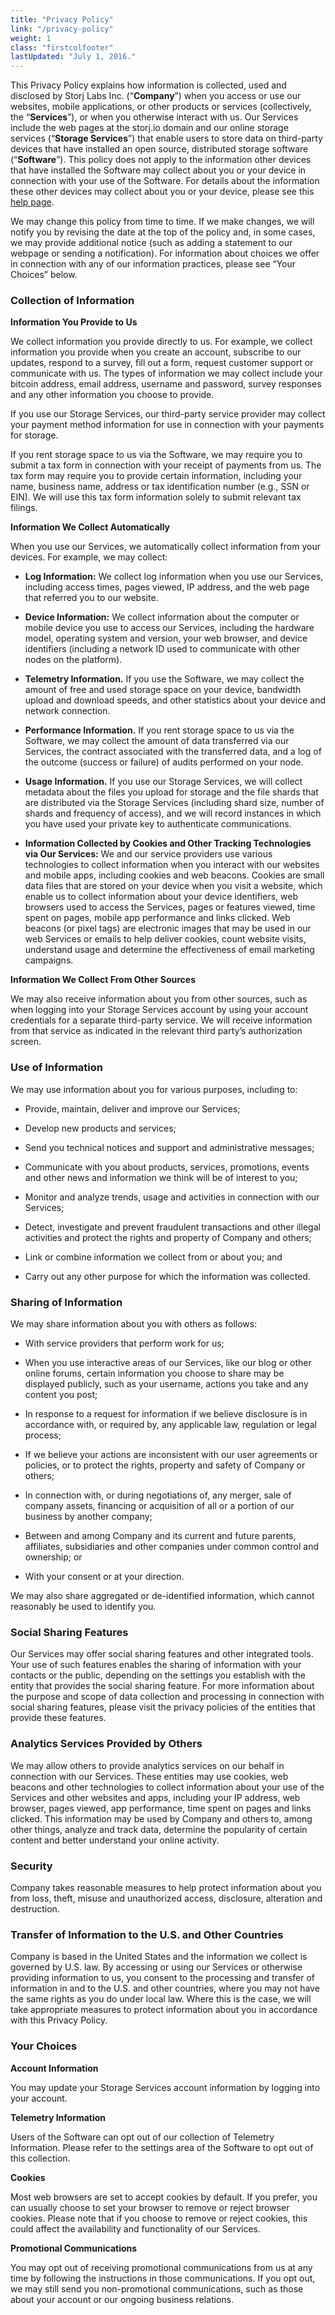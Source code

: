 ```yaml
---
title: "Privacy Policy"
link: "/privacy-policy"
weight: 1
class: "firstcolfooter"
lastUpdated: "July 1, 2016."
---
```


<p>This Privacy Policy explains how information is collected, used and disclosed by Storj Labs Inc. (“<b>Company</b>”) when you access or use our websites, mobile applications, or other products or services (collectively, the “<b>Services</b>”), or when you otherwise interact with us.  Our Services include the web pages at the storj.io domain and our online storage services (“<b>Storage Services</b>”) that enable users to store data on third-party devices that have installed an open source, distributed storage software (“<b>Software</b>”). This policy does not apply to the information other devices that have installed the Software may collect about you or your device in connection with your use of the Software. For details about the information these other devices may collect about you or your device, please see this <a href="/storj-share-information/" class="link">help page</a>.</p>

<p>We may change this policy from time to time.  If we make changes, we will notify you by revising the date at the top of the policy and, in some cases, we may provide additional notice (such as adding a statement to our webpage or sending a notification).  For information about choices we offer in connection with any of our information practices, please see “Your Choices” below.</p>

<h3>Collection of Information</h3>

<p><b>Information You Provide to Us</b></p>
<p>We collect information you provide directly to us.  For example, we collect information you provide when you create an account, subscribe to our updates, respond to a survey, fill out a form, request customer support or communicate with us.  The types of information we may collect include your bitcoin address, email address, username and password, survey responses and any other information you choose to provide.
<p>If you use our Storage Services, our third-party service provider may collect your payment method information for use in connection with your payments for storage. </p>
<p>If you rent storage space to us via the Software, we may require you to submit a tax form in connection with your receipt of payments from us.  The tax form may require you to provide certain information, including your name, business name, address or tax identification number (e.g., SSN or EIN).  We will use this tax form information solely to submit relevant tax filings.</p>

<p><b>Information We Collect Automatically</b></p>
<p>When you use our Services, we automatically collect information from your devices.  For example, we may collect:</p>
<ul>
<li>
<p><b>Log Information:</b>  We collect log information when you use our Services, including access times, pages viewed, IP address, and the web page that referred you to our website.</p>
</li>
<li>
<p><b>Device Information:</b>  We collect information about the computer or mobile device you use to access our Services, including the hardware model, operating system and version, your web browser, and device identifiers (including a network ID used to communicate with other nodes on the platform).</p>
</li>
<li>
<p><b>Telemetry Information.</b> If you use the Software, we may collect the amount of free and used storage space on your device, bandwidth upload and download speeds, and other statistics about your device and network connection. </p>
</li>
<li>
<p><b>Performance Information.</b>  If you rent storage space to us via the Software, we may collect the amount of data transferred via our Services, the contract associated with the transferred data, and a log of the outcome (success or failure) of audits performed on your node.</p>
</li>
<li>
<p><b>Usage Information.</b>  If you use our Storage Services, we will collect metadata about the files you upload for storage and the file shards that are distributed via the Storage Services (including shard size, number of shards and frequency of access), and we will record instances in which you have used your private key to authenticate communications.</p>
</li>
<li>
<p><b>Information Collected by Cookies and Other Tracking Technologies via Our Services:</b>  We and our service providers use various technologies to collect information when you interact with our websites and mobile apps, including cookies and web beacons.  Cookies are small data files that are stored on your device when you visit a website, which enable us to collect information about your device identifiers, web browsers used to access the Services, pages or features viewed, time spent on pages, mobile app performance and links clicked.  Web beacons (or pixel tags) are electronic images that may be used in our web Services or emails to help deliver cookies, count website visits, understand usage and determine the effectiveness of email marketing campaigns.</p>
</li>
</ul>
<p><b>Information We Collect From Other Sources</b></p>
<p>We may also receive information about you from other sources, such as when logging into your Storage Services account by using your account credentials for a separate third-party service.  We will receive information from that service as indicated in the relevant third party’s authorization screen.</p>

<h3>Use of Information</h3>
<p>We may use information about you for various purposes, including to:</p>
<ul>
<li>
<p>Provide, maintain, deliver and improve our Services;</p>
</li>
<li>
<p>Develop new products and services;</p>
</li>
<li>
<p>Send you technical notices and support and administrative messages;</p>
</li>
<li>
<p>Communicate with you about products, services, promotions, events and other news and information we think will be of interest to you;</p>
</li>
<li>
<p>Monitor and analyze trends, usage and activities in connection with our Services; </p>
</li>
<li>
<p>Detect, investigate and prevent fraudulent transactions and other illegal activities and protect the rights and property of Company and others;</p>
</li>
<li>
<p>Link or combine information we collect from or about you; and</p>
</li>
<li>
<p>Carry out any other purpose for which the information was collected.</p>
</li>
</ul>

<h3>Sharing of Information</h3>
<p>We may share information about you with others as follows:</p>
<ul>
<li>
<p>With service providers that perform work for us; </p>
</li>
<li>
<p>When you use interactive areas of our Services, like our blog or other online forums, certain information you choose to share may be displayed publicly, such as your username, actions you take and any content you post; </p>
</li>
<li>
<p>In response to a request for information if we believe disclosure is in accordance with, or required by, any applicable law, regulation or legal process;</p>
</li>
<li>
<p>If we believe your actions are inconsistent with our user agreements or policies, or to protect the rights, property and safety of Company or others;</p>
</li>
<li>
<p>In connection with, or during negotiations of, any merger, sale of company assets, financing or acquisition of all or a portion of our business by another company; </p>
</li>
<li>
<p>Between and among Company and its current and future parents, affiliates, subsidiaries and other companies under common control and ownership; or</p>
</li>
<li>
<p>With your consent or at your direction. </p>
</li>
</ul>
<p>We may also share aggregated or de-identified information, which cannot reasonably be used to identify you.</p>

<h3>Social Sharing Features</h3>
<p>Our Services may offer social sharing features and other integrated tools. Your use of such features enables the sharing of information with your contacts or the public, depending on the settings you establish with the entity that provides the social sharing feature.  For more information about the purpose and scope of data collection and processing in connection with social sharing features, please visit the privacy policies of the entities that provide these features.</p>

<h3>Analytics Services Provided by Others</h3>
<p>We may allow others to provide analytics services on our behalf in connection with our Services. These entities may use cookies, web beacons and other technologies to collect information about your use of the Services and other websites and apps, including your IP address, web browser, pages viewed, app performance, time spent on pages and links clicked.  This information may be used by Company and others to, among other things, analyze and track data, determine the popularity of certain content and better understand your online activity.</p>

<h3>Security</h3>
<p>Company takes reasonable measures to help protect information about you from loss, theft, misuse and unauthorized access, disclosure, alteration and destruction.</p>

<h3>Transfer of Information to the U.S. and Other Countries</h3>
<p>Company is based in the United States and the information we collect is governed by U.S. law.  By accessing or using our Services or otherwise providing information to us, you consent to the processing and transfer of information in and to the U.S. and other countries, where you may not have the same rights as you do under local law.  Where this is the case, we will take appropriate measures to protect information about you in accordance with this Privacy Policy.</p>

<h3>Your Choices</h3>
<p><b>Account Information</b></p>
<p>You may update your Storage Services account information by logging into your account.</p>
<p><b>Telemetry Information</b></p>
<p>Users of the Software can opt out of our collection of Telemetry Information. Please refer to the settings area of the Software to opt out of this collection.</p>
<p><b>Cookies</b></p>
<p>Most web browsers are set to accept cookies by default.  If you prefer, you can usually choose to set your browser to remove or reject browser cookies.  Please note that if you choose to remove or reject cookies, this could affect the availability and functionality of our Services.</p>
<p><b>Promotional Communications</b></p>
<p>You may opt out of receiving promotional communications from us at any time by following the instructions in those communications.  If you opt out, we may still send you non-promotional communications, such as those about your account or our ongoing business relations.</p>
